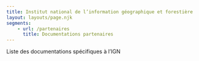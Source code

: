 ```yaml
---
title: Institut national de l’information géographique et forestière
layout: layouts/page.njk
segments:
    - url: /partenaires
      title: Documentations partenaires
---
```


Liste des documentations spécifiques à l’IGN
